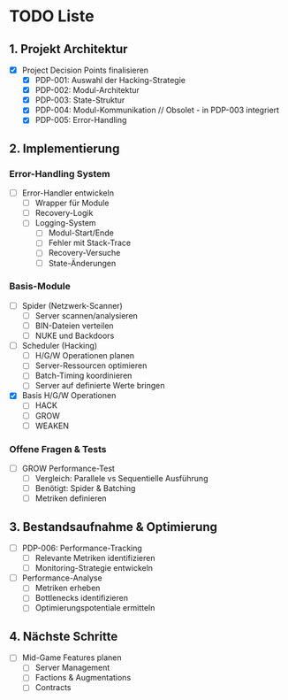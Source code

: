 # TODO Liste

## 1. Projekt Architektur
- [X] Project Decision Points finalisieren
  - [X] PDP-001: Auswahl der Hacking-Strategie
  - [X] PDP-002: Modul-Architektur
  - [X] PDP-003: State-Struktur
  - [X] PDP-004: Modul-Kommunikation   // Obsolet - in PDP-003 integriert
  - [X] PDP-005: Error-Handling

## 2. Implementierung
### Error-Handling System
- [ ] Error-Handler entwickeln
  - [ ] Wrapper für Module
  - [ ] Recovery-Logik
  - [ ] Logging-System
    - [ ] Modul-Start/Ende
    - [ ] Fehler mit Stack-Trace
    - [ ] Recovery-Versuche
    - [ ] State-Änderungen

### Basis-Module
- [ ] Spider (Netzwerk-Scanner)
  - [ ] Server scannen/analysieren
  - [ ] BIN-Dateien verteilen
  - [ ] NUKE und Backdoors

- [ ] Scheduler (Hacking)
  - [ ] H/G/W Operationen planen
  - [ ] Server-Ressourcen optimieren
  - [ ] Batch-Timing koordinieren
  - [ ] Server auf definierte Werte bringen

- [X] Basis H/G/W Operationen
  - [ ] HACK
  - [ ] GROW
  - [ ] WEAKEN

### Offene Fragen & Tests
- [ ] GROW Performance-Test
  - [ ] Vergleich: Parallele vs Sequentielle Ausführung
  - [ ] Benötigt: Spider & Batching
  - [ ] Metriken definieren

## 3. Bestandsaufnahme & Optimierung
- [ ] PDP-006: Performance-Tracking
  - [ ] Relevante Metriken identifizieren
  - [ ] Monitoring-Strategie entwickeln
- [ ] Performance-Analyse
  - [ ] Metriken erheben
  - [ ] Bottlenecks identifizieren
  - [ ] Optimierungspotentiale ermitteln

## 4. Nächste Schritte
- [ ] Mid-Game Features planen
  - [ ] Server Management
  - [ ] Factions & Augmentations
  - [ ] Contracts 
